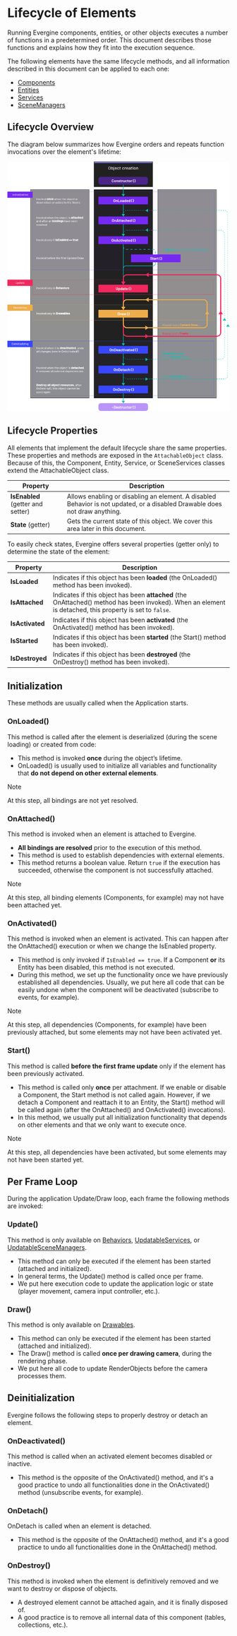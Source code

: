 # Lifecycle of Elements

Running Evergine components, entities, or other objects executes a number of functions in a predetermined order. This document describes those functions and explains how they fit into the execution sequence.

The following elements have the same lifecycle methods, and all information described in this document can be applied to each one:

* [Components](component_arch/components/index.md)
* [Entities](component_arch/entities/index.md)
* [Services](services.md)
* [SceneManagers](scenes/scenemanagers.md)

## Lifecycle Overview

The diagram below summarizes how Evergine orders and repeats function invocations over the element's lifetime:

![Lifecycle](images/lifecycle.png)

## Lifecycle Properties

All elements that implement the default lifecycle share the same properties. These properties and methods are exposed in the `AttachableObject` class. Because of this, the Component, Entity, Service, or SceneServices classes extend the AttachableObject class.

| Property | Description |
| --- | --- |
| **IsEnabled** (getter and setter) | Allows enabling or disabling an element. A disabled Behavior is not updated, or a disabled Drawable does not draw anything. |
| **State** (getter) | Gets the current state of this object. We cover this area later in this document. | 

To easily check states, Evergine offers several properties (getter only) to determine the state of the element:

| Property | Description |
| --- | --- |
| **IsLoaded** | Indicates if this object has been **loaded** (the OnLoaded() method has been invoked). |
| **IsAttached** | Indicates if this object has been **attached** (the OnAttached() method has been invoked). When an element is detached, this property is set to `false`. |
| **IsActivated** | Indicates if this object has been **activated** (the OnActivated() method has been invoked). |
| **IsStarted** | Indicates if this object has been **started** (the Start() method has been invoked). |
| **IsDestroyed** | Indicates if this object has been **destroyed** (the OnDestroy() method has been invoked). |

## Initialization

These methods are usually called when the Application starts.

### OnLoaded()

This method is called after the element is deserialized (during the scene loading) or created from code:

* This method is invoked **once** during the object’s lifetime.
* OnLoaded() is usually used to initialize all variables and functionality that **do not depend on other external elements**.

> [!NOTE]
> At this step, all bindings are not yet resolved.

### OnAttached()

This method is invoked when an element is attached to Evergine. 

* **All bindings are resolved** prior to the execution of this method.
* This method is used to establish dependencies with external elements.
* This method returns a boolean value. Return `true` if the execution has succeeded, otherwise the component is not successfully attached.

> [!NOTE]
> At this step, all binding elements (Components, for example) may not have been attached yet.

### OnActivated()

This method is invoked when an element is activated. This can happen after the OnAttached() execution or when we change the IsEnabled property.

* This method is only invoked if `IsEnabled == true`. If a Component **or** its Entity has been disabled, this method is not executed.
* During this method, we set up the functionality once we have previously established all dependencies. Usually, we put here all code that can be easily undone when the component will be deactivated (subscribe to events, for example).

> [!NOTE]
> At this step, all dependencies (Components, for example) have been previously attached, but some elements may not have been activated yet.

### Start()

This method is called **before the first frame update** only if the element has been previously activated.

* This method is called only **once** per attachment. If we enable or disable a Component, the Start method is not called again. However, if we detach a Component and reattach it to an Entity, the Start() method will be called again (after the OnAttached() and OnActivated() invocations).
* In this method, we usually put all initialization functionality that depends on other elements and that we only want to execute once.

> [!NOTE]
> At this step, all dependencies have been activated, but some elements may not have been started yet. 

## Per Frame Loop

During the application Update/Draw loop, each frame the following methods are invoked:

### Update()

This method is only available on [Behaviors](component_arch/components/behaviours.md), [UpdatableServices](services.md), or [UpdatableSceneManagers](scenes/scenemanagers.md). 

* This method can only be executed if the element has been started (attached and initialized).
* In general terms, the Update() method is called once per frame.
* We put here execution code to update the application logic or state (player movement, camera input controller, etc.).

### Draw()

This method is only available on [Drawables](component_arch/components/drawables.md).

* This method can only be executed if the element has been started (attached and initialized).
* The Draw() method is called **once per drawing camera**, during the rendering phase.
* We put here all code to update RenderObjects before the camera processes them.
 
## Deinitialization

Evergine follows the following steps to properly destroy or detach an element.

### OnDeactivated()

This method is called when an activated element becomes disabled or inactive.

* This method is the opposite of the OnActivated() method, and it's a good practice to undo all functionalities done in the OnActivated() method (unsubscribe events, for example).

### OnDetach()

OnDetach is called when an element is detached.

* This method is the opposite of the OnAttached() method, and it's a good practice to undo all functionalities done in the OnAttached() method.

### OnDestroy()

This method is invoked when the element is definitively removed and we want to destroy or dispose of objects.

* A destroyed element cannot be attached again, and it is finally disposed of.
* A good practice is to remove all internal data of this component (tables, collections, etc.).